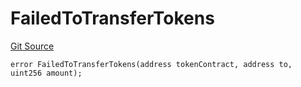 # FailedToTransferTokens
[Git Source](https://github.com/matter-labs/zksync-contracts/blob/c6e73735b89a4b474234f6471e326125c9069f15/contracts/l2-contracts/errors/L2ContractErrors.sol)


```solidity
error FailedToTransferTokens(address tokenContract, address to, uint256 amount);
```

